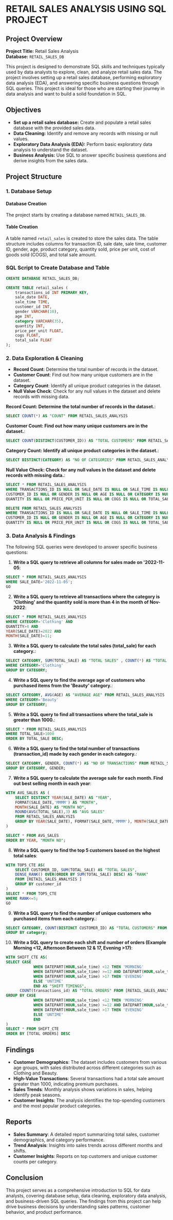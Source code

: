 # RETAIL SALES ANALYSIS USING SQL PROJECT
## Project Overview
**Project Title:** Retail Sales Analysis  
**Database:** `RETAIL_SALES_DB`  

This project is designed to demonstrate SQL skills and techniques typically used by data analysts to explore, clean, and analyze retail sales data. The project involves setting up a retail sales database, performing exploratory data analysis (EDA), and answering specific business questions through SQL queries. This project is ideal for those who are starting their journey in data analysis and want to build a solid foundation in SQL.

## Objectives
- **Set up a retail sales database:** Create and populate a retail sales database with the provided sales data.
- **Data Cleaning:** Identify and remove any records with missing or null values.
- **Exploratory Data Analysis (EDA):** Perform basic exploratory data analysis to understand the dataset.
- **Business Analysis:** Use SQL to answer specific business questions and derive insights from the sales data.

## Project Structure

### 1. Database Setup
#### Database Creation
The project starts by creating a database named `RETAIL_SALES_DB`.

#### Table Creation
A table named `retail_sales` is created to store the sales data. The table structure includes columns for transaction ID, sale date, sale time, customer ID, gender, age, product category, quantity sold, price per unit, cost of goods sold (COGS), and total sale amount.

### SQL Script to Create Database and Table
```sql
CREATE DATABASE RETAIL_SALES_DB;

CREATE TABLE retail_sales (
    transactions_id INT PRIMARY KEY,
    sale_date DATE,    
    sale_time TIME,
    customer_id INT,    
    gender VARCHAR(10),
    age INT,
    category VARCHAR(35),
    quantity INT,
    price_per_unit FLOAT,    
    cogs FLOAT,
    total_sale FLOAT
);
```
### 2. Data Exploration & Cleaning

- **Record Count**: Determine the total number of records in the dataset.
- **Customer Count**: Find out how many unique customers are in the dataset.
- **Category Count**: Identify all unique product categories in the dataset.
- **Null Value Check**: Check for any null values in the dataset and delete records with missing data.

**Record Count: Determine the total number of records in the dataset.**:
```sql
SELECT COUNT(*) AS "COUNT" FROM RETAIL_SALES_ANALYSIS
```
**Customer Count: Find out how many unique customers are in the dataset.**:
```sql
SELECT COUNT(DISTINCT(CUSTOMER_ID)) AS "TOTAL CUSTOMERS" FROM RETAIL_SALES_ANALYSIS
```
**Category Count: Identify all unique product categories in the dataset.**:
```sql
SELECT DISTINCT(CATEGORY) AS "NO OF CATEGORIES" FROM RETAIL_SALES_ANALYSIS 
```
**Null Value Check: Check for any null values in the dataset and delete records with missing data.**:
```sql
SELECT * FROM RETAIL_SALES_ANALYSIS
WHERE TRANSACTIONS_ID IS NULL OR SALE_DATE IS NULL OR SALE_TIME IS NULL OR
CUSTOMER_ID IS NULL OR GENDER IS NULL OR AGE IS NULL OR CATEGORY IS NULL OR
QUANTITY IS NULL OR PRICE_PER_UNIT IS NULL OR COGS IS NULL OR TOTAL_SALE IS NULL

DELETE FROM RETAIL_SALES_ANALYSIS
WHERE TRANSACTIONS_ID IS NULL OR SALE_DATE IS NULL OR SALE_TIME IS NULL OR
CUSTOMER_ID IS NULL OR GENDER IS NULL OR AGE IS NULL OR CATEGORY IS NULL OR
QUANTITY IS NULL OR PRICE_PER_UNIT IS NULL OR COGS IS NULL OR TOTAL_SALE IS NULL
```
### 3. Data Analysis & Findings

The following SQL queries were developed to answer specific business questions:

1. **Write a SQL query to retrieve all columns for sales made on '2022-11-05**:
```sql
SELECT * FROM RETAIL_SALES_ANALYSIS
WHERE SALE_DATE='2022-11-05';
GO
```

2. **Write a SQL query to retrieve all transactions where the category is 'Clothing' and the quantity sold is more than 4 in the month of Nov-2022**:
```sql
SELECT * FROM RETAIL_SALES_ANALYSIS
WHERE CATEGORY='Clothing' AND 
QUANTITY>4 AND 
YEAR(SALE_DATE)=2022 AND
MONTH(SALE_DATE)=11;
```

3. **Write a SQL query to calculate the total sales (total_sale) for each category.**:
```sql
SELECT CATEGORY, SUM(TOTAL_SALE) AS "TOTAL SALES" , COUNT(*) AS "TOTAL ORDERS"  FROM RETAIL_SALES_ANALYSIS
WHERE CATEGORY='Clothing'
GROUP BY CATEGORY;

```

4. **Write a SQL query to find the average age of customers who purchased items from the 'Beauty' category.**:
```sql
SELECT CATEGORY, AVG(AGE) AS "AVERAGE AGE" FROM RETAIL_SALES_ANALYSIS
WHERE CATEGORY='Beauty'
GROUP BY CATEGORY;
```

5. **Write a SQL query to find all transactions where the total_sale is greater than 1000.**:
```sql
SELECT * FROM RETAIL_SALES_ANALYSIS
WHERE TOTAL_SALE>1000
ORDER BY TOTAL_SALE DESC;
```

6. **Write a SQL query to find the total number of transactions (transaction_id) made by each gender in each category.**:
```sql
SELECT CATEGORY, GENDER, COUNT(*) AS "NO OF TRANSACTIONS" FROM RETAIL_SALES_ANALYSIS
GROUP BY CATEGORY, GENDER;
```

7. **Write a SQL query to calculate the average sale for each month. Find out best selling month in each year**:
```sql
WITH AVG_SALES AS (
	SELECT DISTINCT YEAR(SALE_DATE) AS "YEAR",  
	FORMAT(SALE_DATE,'MMMM') AS "MONTH",
	MONTH(SALE_DATE) AS "MONTH NO",
	ROUND(AVG(TOTAL_SALE),3) AS "AVG SALES"
	FROM RETAIL_SALES_ANALYSIS
	GROUP BY YEAR(SALE_DATE), FORMAT(SALE_DATE,'MMMM'), MONTH(SALE_DATE)
)

SELECT * FROM AVG_SALES
ORDER BY YEAR, "MONTH NO";
```

8. **Write a SQL query to find the top 5 customers based on the highest total sales**:
```sql
WITH TOP5_CTE AS(
	SELECT CUSTOMER_ID, SUM(TOTAL_SALE) AS "TOTAL SALES",
	DENSE_RANK() OVER(ORDER BY SUM(TOTAL_SALE) DESC) AS "RANK"
	FROM [RETAIL_SALES_ANALYSIS ]
	GROUP BY customer_id 
)
SELECT * FROM TOP5_CTE
WHERE RANK<=5;
GO
```

9. **Write a SQL query to find the number of unique customers who purchased items from each category.**:
```sql
SELECT CATEGORY, COUNT(DISTINCT CUSTOMER_ID) AS "TOTAL CUSTOMERS" FROM [RETAIL_SALES_ANALYSIS ]
GROUP BY category;
```

10. **Write a SQL query to create each shift and number of orders (Example Morning <12, Afternoon Between 12 & 17, Evening >17)**:
```sql
WITH SHIFT_CTE AS(
SELECT CASE 
			WHEN DATEPART(HOUR,sale_time) <12 THEN 'MORNING'
			WHEN DATEPART(HOUR,sale_time) >=12 AND DATEPART(HOUR,sale_time) <=17  THEN 'AFTERNOON'
			WHEN DATEPART(HOUR,sale_time) >17 THEN 'EVENING'
			ELSE 'UNTIME'
			END AS "SHIFT TIMINGS",
	  COUNT(transactions_id) AS "TOTAL ORDERS" FROM [RETAIL_SALES_ANALYSIS ]
GROUP BY CASE 
			WHEN DATEPART(HOUR,sale_time) <12 THEN 'MORNING'
			WHEN DATEPART(HOUR,sale_time) >=12 AND DATEPART(HOUR,sale_time) <=17  THEN 'AFTERNOON'
			WHEN DATEPART(HOUR,sale_time) >17 THEN 'EVENING'
			ELSE 'UNTIME'
			END
)
SELECT * FROM SHIFT_CTE
ORDER BY [TOTAL ORDERS] DESC
```

## Findings

- **Customer Demographics**: The dataset includes customers from various age groups, with sales distributed across different categories such as Clothing and Beauty.
- **High-Value Transactions**: Several transactions had a total sale amount greater than 1000, indicating premium purchases.
- **Sales Trends**: Monthly analysis shows variations in sales, helping identify peak seasons.
- **Customer Insights**: The analysis identifies the top-spending customers and the most popular product categories.

## Reports

- **Sales Summary**: A detailed report summarizing total sales, customer demographics, and category performance.
- **Trend Analysis**: Insights into sales trends across different months and shifts.
- **Customer Insights**: Reports on top customers and unique customer counts per category.

## Conclusion

This project serves as a comprehensive introduction to SQL for data analysts, covering database setup, data cleaning, exploratory data analysis, and business-driven SQL queries. The findings from this project can help drive business decisions by understanding sales patterns, customer behavior, and product performance.
